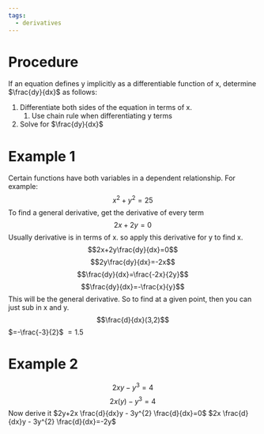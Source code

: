 ```yaml
---
tags:
  - derivatives
---
```

# Procedure
If an equation defines y implicitly as a differentiable function of x, determine $\frac{dy}{dx}$ as follows:
1. Differentiate both sides of the equation in terms of x. 
	1. Use chain rule when differentiating y terms
2. Solve for $\frac{dy}{dx}$
# Example 1
Certain functions have both variables in a dependent relationship.
For example:
$$x^2+y^2=25$$
To find a general derivative, get the derivative of every term
$$2x + 2y = 0$$
Usually derivative is in terms of x. so apply this derivative for y to find x.
$$2x+2y\frac{dy}{dx}=0$$
$$2y\frac{dy}{dx}=-2x$$
$$\frac{dy}{dx}=\frac{-2x}{2y}$$
$$\frac{dy}{dx}=-\frac{x}{y}$$
This will be the general derivative.
So to find at a given point, then you can just sub in x and y.
$$\frac{d}{dx}(3,2)$$
$=-\frac{-3}{2}$
$=1.5$

# Example 2
$$2xy-y^3=4$$
$$2x(y)-y^3=4$$
Now derive it
$2y+2x \frac{d}{dx}y - 3y^{2} \frac{d}{dx}=0$
$2x \frac{d}{dx}y - 3y^{2} \frac{d}{dx}=-2y$

